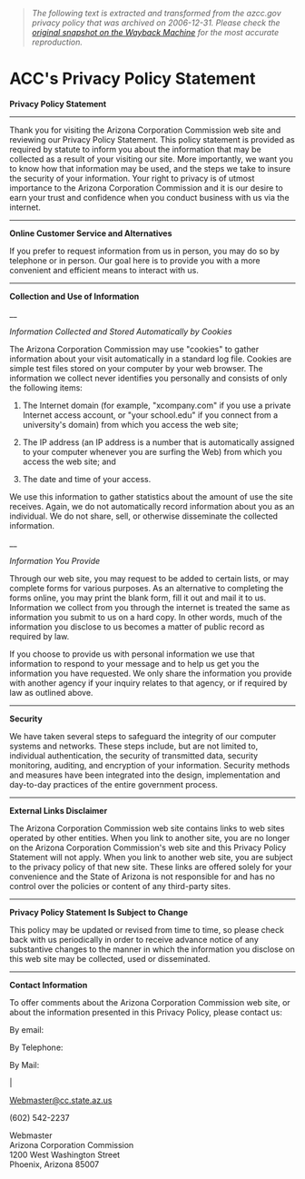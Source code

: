 > *The following text is extracted and transformed from the azcc.gov privacy policy that was archived on 2006-12-31. Please check the [original snapshot on the Wayback Machine](https://web.archive.org/web/20061231154053id_/http%3A//www.azcc.gov/about/privacy.htm) for the most accurate reproduction.*

# ACC's Privacy Policy Statement

**Privacy Policy Statement**  
  
---  
  
Thank you for visiting the Arizona Corporation Commission web site and reviewing our Privacy Policy Statement. This policy statement is provided as required by statute to inform you about the information that may be collected as a result of your visiting our site. More importantly, we want you to know how that information may be used, and the steps we take to insure the security of your information. Your right to privacy is of utmost importance to the Arizona Corporation Commission and it is our desire to earn your trust and confidence when you conduct business with us via the internet.  
  
****

**Online Customer Service and Alternatives**  
  
If you prefer to request information from us in person, you may do so by telephone or in person. Our goal here is to provide you with a more convenient and efficient means to interact with us.  
  
****

**Collection and Use of Information**  
  
__

_Information Collected and Stored Automatically by Cookies_  
  
The Arizona Corporation Commission may use "cookies" to gather information about your visit automatically in a standard log file. Cookies are simple test files stored on your computer by your web browser. The information we collect never identifies you personally and consists of only the following items:  
  
  1. The Internet domain (for example, "xcompany.com" if you use a private Internet access account, or "your school.edu" if you connect from a university's domain) from which you access the web site;

  
  
  2. The IP address (an IP address is a number that is automatically assigned to your computer whenever you are surfing the Web) from which you access the web site; and

  
  
  3. The date and time of your access.

  
  
We use this information to gather statistics about the amount of use the site receives. Again, we do not automatically record information about you as an individual. We do not share, sell, or otherwise disseminate the collected information.  
  
__

_Information You Provide_  
  
Through our web site, you may request to be added to certain lists, or may complete forms for various purposes. As an alternative to completing the forms online, you may print the blank form, fill it out and mail it to us. Information we collect from you through the internet is treated the same as information you submit to us on a hard copy. In other words, much of the information you disclose to us becomes a matter of public record as required by law.  
  
If you choose to provide us with personal information we use that information to respond to your message and to help us get you the information you have requested. We only share the information you provide with another agency if your inquiry relates to that agency, or if required by law as outlined above.  
  
****

**Security**  
  
We have taken several steps to safeguard the integrity of our computer systems and networks. These steps include, but are not limited to, individual authentication, the security of transmitted data, security monitoring, auditing, and encryption of your information. Security methods and measures have been integrated into the design, implementation and day-to-day practices of the entire government process.  
  
****

**External Links Disclaimer**  
  
The Arizona Corporation Commission web site contains links to web sites operated by other entities. When you link to another site, you are no longer on the Arizona Corporation Commission's web site and this Privacy Policy Statement will not apply. When you link to another web site, you are subject to the privacy policy of that new site. These links are offered solely for your convenience and the State of Arizona is not responsible for and has no control over the policies or content of any third-party sites.  
  
****

**Privacy Policy Statement Is Subject to Change**  
  
This policy may be updated or revised from time to time, so please check back with us periodically in order to receive advance notice of any substantive changes to the manner in which the information you disclose on this web site may be collected, used or disseminated.  
  
****

**Contact Information**  
  
To offer comments about the Arizona Corporation Commission web site, or about the information presented in this Privacy Policy, please contact us:  
  
By email:

By Telephone:

By Mail:

| 

[Webmaster@cc.state.az.us](mailto:webmaster@cc.state.az.us)

(602) 542-2237

Webmaster  
Arizona Corporation Commission  
1200 West Washington Street  
Phoenix, Arizona 85007
